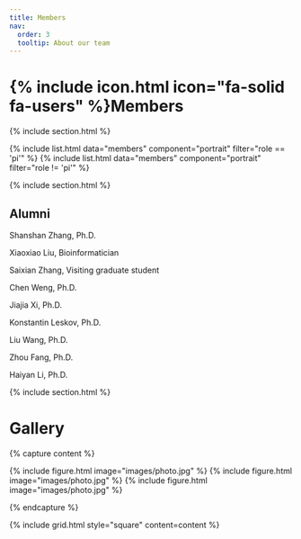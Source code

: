 ```yaml
---
title: Members
nav:
  order: 3
  tooltip: About our team
---
```


# {% include icon.html icon="fa-solid fa-users" %}Members

{% include section.html %}

{% include list.html data="members" component="portrait" filter="role == 'pi'" %}
{% include list.html data="members" component="portrait" filter="role != 'pi'" %}

{% include section.html %}

## Alumni

Shanshan Zhang, Ph.D.
 
Xiaoxiao Liu, Bioinformatician
 
Saixian Zhang, Visiting graduate student
 
Chen Weng, Ph.D.
 
Jiajia Xi, Ph.D. 
 
Konstantin Leskov, Ph.D.
 
Liu Wang, Ph.D. 
 
Zhou Fang, Ph.D. 
 
Haiyan Li, Ph.D.

{% include section.html %}

# Gallery

{% capture content %}

{% include figure.html image="images/photo.jpg" %}
{% include figure.html image="images/photo.jpg" %}
{% include figure.html image="images/photo.jpg" %}

{% endcapture %}

{% include grid.html style="square" content=content %}

